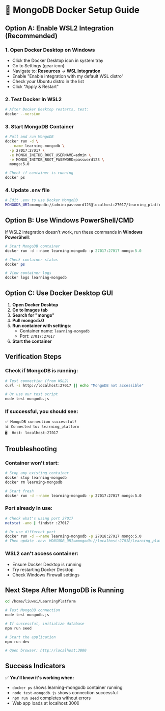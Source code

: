 # 🐳 MongoDB Docker Setup Guide

## Option A: Enable WSL2 Integration (Recommended)

### 1. Open Docker Desktop on Windows
- Click the Docker Desktop icon in system tray
- Go to Settings (gear icon)
- Navigate to: **Resources** → **WSL Integration** 
- Enable "Enable integration with my default WSL distro"
- Check your Ubuntu distro in the list
- Click "Apply & Restart"

### 2. Test Docker in WSL2
```bash
# After Docker Desktop restarts, test:
docker --version
```

### 3. Start MongoDB Container
```bash
# Pull and run MongoDB
docker run -d \
  --name learning-mongodb \
  -p 27017:27017 \
  -e MONGO_INITDB_ROOT_USERNAME=admin \
  -e MONGO_INITDB_ROOT_PASSWORD=password123 \
  mongo:5.0

# Check if container is running
docker ps
```

### 4. Update .env file
```bash
# Edit .env to use Docker MongoDB
MONGODB_URI=mongodb://admin:password123@localhost:27017/learning_platform?authSource=admin
```

## Option B: Use Windows PowerShell/CMD

If WSL2 integration doesn't work, run these commands in **Windows PowerShell**:

```powershell
# Start MongoDB container
docker run -d --name learning-mongodb -p 27017:27017 mongo:5.0

# Check container status
docker ps

# View container logs
docker logs learning-mongodb
```

## Option C: Use Docker Desktop GUI

1. **Open Docker Desktop**
2. **Go to Images tab**
3. **Search for "mongo"**
4. **Pull mongo:5.0**
5. **Run container with settings**:
   - Container name: `learning-mongodb`
   - Port: `27017:27017`
6. **Start the container**

## Verification Steps

### Check if MongoDB is running:
```bash
# Test connection (from WSL2)
curl -s http://localhost:27017 || echo "MongoDB not accessible"

# Or use our test script
node test-mongodb.js
```

### If successful, you should see:
```
✅ MongoDB connection successful!
📊 Connected to: learning_platform
🖥️  Host: localhost:27017
```

## Troubleshooting

### Container won't start:
```bash
# Stop any existing container
docker stop learning-mongodb
docker rm learning-mongodb

# Start fresh
docker run -d --name learning-mongodb -p 27017:27017 mongo:5.0
```

### Port already in use:
```bash
# Check what's using port 27017
netstat -ano | findstr :27017

# Or use different port
docker run -d --name learning-mongodb -p 27018:27017 mongo:5.0
# Then update .env: MONGODB_URI=mongodb://localhost:27018/learning_platform
```

### WSL2 can't access container:
- Ensure Docker Desktop is running
- Try restarting Docker Desktop
- Check Windows Firewall settings

## Next Steps After MongoDB is Running

```bash
cd /home/liuwei/LearningPlatform

# Test MongoDB connection
node test-mongodb.js

# If successful, initialize database
npm run seed

# Start the application
npm run dev

# Open browser: http://localhost:3000
```

## Success Indicators

✅ **You'll know it's working when:**
- `docker ps` shows learning-mongodb container running
- `node test-mongodb.js` shows connection successful
- `npm run seed` completes without errors
- Web app loads at localhost:3000